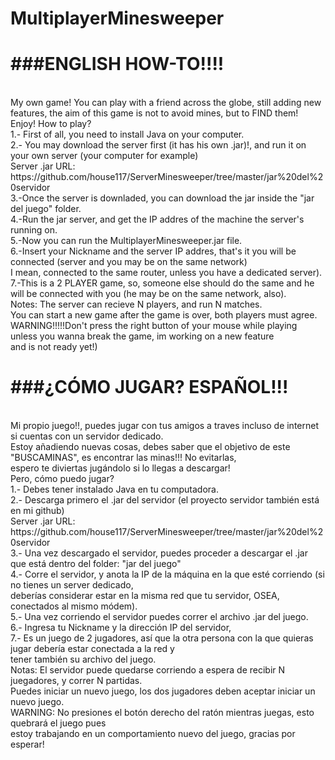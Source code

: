 # MultiplayerMinesweeper
<h1>###ENGLISH HOW-TO!!!!</h1><br />
My own game! You can play with a friend across the globe, 
still adding new features, the aim of this game is not to avoid mines, but to FIND them! Enjoy!
How to play?<br />
1.- First of all, you need to install Java on your computer. <br />
2.- You may download the server first (it has his own .jar)!, and run it on your own server (your computer for example)<br />
Server .jar URL: https://github.com/house117/ServerMinesweeper/tree/master/jar%20del%20servidor <br />
3.-Once the server is downladed, you can download the jar inside the "jar del juego" folder.<br />
4.-Run the jar server, and get the IP addres of the machine the server's running on.<br />
5.-Now you can run the MultiplayerMinesweeper.jar file.<br />
6.-Insert your Nickname and the server IP addres, that's it you will be connected (server and you may be on the same network)<br />
I mean, connected to the same router, unless you have a dedicated server).<br />
7.-This is a 2 PLAYER game, so, someone else should do the same and he will be connected with you (he may be on the same network, also).<br />
Notes: The server can recieve N players, and run N matches.<br />
You can start a new game after the game is over, both players must agree.<br />
WARNING!!!!!Don't press the right button of your mouse while playing unless you wanna break the game, im working on a new feature<br />
and is not ready yet!)<br />
<h1>###¿CÓMO JUGAR? ESPAÑOL!!!</h1><br />
Mi propio juego!!, puedes jugar con tus amigos a traves incluso de internet si cuentas con un servidor dedicado.<br />
Estoy añadiendo nuevas cosas, debes saber que el objetivo de este "BUSCAMINAS", es encontrar las minas!!! No evitarlas,<br />
espero te diviertas jugándolo si lo llegas a descargar!<br />
Pero, cómo puedo jugar?<br />
1.- Debes tener instalado Java en tu computadora.<br />
2.- Descarga primero el .jar del servidor (el proyecto servidor también está en mi github)<br />
Server .jar URL: https://github.com/house117/ServerMinesweeper/tree/master/jar%20del%20servidor <br />
3.- Una vez descargado el servidor, puedes proceder a descargar el .jar que está dentro del folder: "jar del juego"<br />
4.- Corre el servidor, y anota la IP de la máquina en la que esté corriendo (si no tienes un server dedicado, <br />
deberías considerar estar en la misma red que tu servidor, OSEA, conectados al mismo módem).<br />
5.- Una vez corriendo el servidor puedes correr el archivo .jar del juego.<br />
6.- Ingresa tu Nickname y la dirección IP del servidor, <br />
7.- Es un juego de 2 jugadores, así que la otra persona con la que quieras jugar debería estar conectada a la red y<br />
tener también su archivo del juego.<br />
Notas: El servidor puede quedarse corriendo a espera de recibir N juegadores, y correr N partidas. <br />
Puedes iniciar un nuevo juego, los dos jugadores deben aceptar iniciar un nuevo juego.<br />
WARNING: No presiones el botón derecho del ratón mientras juegas, esto quebrará el juego pues<br />
estoy trabajando en un comportamiento nuevo del juego, gracias por esperar!<br />
